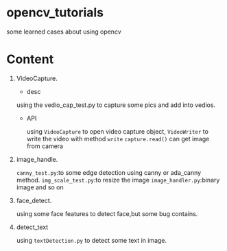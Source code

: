 # opencv_tutorials
some learned cases about using opencv
# Content
1. VideoCapture.
   * desc 
   
   using the vedio_cap_test.py to capture some pics and add into vedios.
   * API
   
      using `VideoCapture` to open video capture object,
      `VideoWriter` to write the video with method `write`
      `capture.read()` can get image from camera

1. image_handle.
   
   `canny_test.py`:to some edge detection using canny or ada_canny method.
   `img_scale_test.py`:to resize the image
   `image_handler.py`:binary image and so on

1. face_detect.

   using some face features to detect face,but some bug contains.

1. detect_text

    using `textDetection.py` to detect some text in image.
